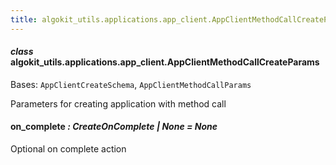 ```yaml
---
title: algokit_utils.applications.app_client.AppClientMethodCallCreateParams
---
```

#### *class* algokit_utils.applications.app_client.AppClientMethodCallCreateParams

Bases: `AppClientCreateSchema`, `AppClientMethodCallParams`

Parameters for creating application with method call

#### on_complete *: CreateOnComplete | None* *= None*

Optional on complete action